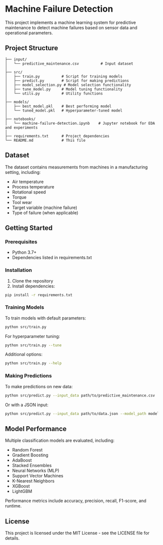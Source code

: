 # Machine Failure Detection

This project implements a machine learning system for predictive maintenance to detect machine failures based on sensor data and operational parameters.

## Project Structure

```
├── input/
│   └── predictive_maintenance.csv          # Input dataset
│
├── src/
│   ├── train.py          # Script for training models
│   ├── predict.py        # Script for making predictions
│   ├── model_selection.py # Model selection functionality
│   ├── tune_model.py     # Model tuning functionality
│   └── utils.py          # Utility functions
│
├── models/
│   ├── best_model.pkl    # Best performing model
│   └── tuned_model.pkl   # Hyperparameter-tuned model
│
├── notebooks/
│   └── machine-failure-detection.ipynb    # Jupyter notebook for EDA and experiments
│
├── requirements.txt      # Project dependencies
└── README.md             # This file
```

## Dataset

The dataset contains measurements from machines in a manufacturing setting, including:

- Air temperature
- Process temperature
- Rotational speed
- Torque
- Tool wear
- Target variable (machine failure)
- Type of failure (when applicable)

## Getting Started

### Prerequisites

- Python 3.7+
- Dependencies listed in requirements.txt

### Installation

1. Clone the repository
2. Install dependencies:

```bash
pip install -r requirements.txt
```

### Training Models

To train models with default parameters:

```bash
python src/train.py
```

For hyperparameter tuning:

```bash
python src/train.py --tune
```

Additional options:

```bash
python src/train.py --help
```

### Making Predictions

To make predictions on new data:

```bash
python src/predict.py --input_data path/to/predictive_maintenance.csv
```

Or with a JSON input:

```bash
python src/predict.py --input_data path/to/data.json --model_path models/tuned_model.pkl
```

## Model Performance

Multiple classification models are evaluated, including:

- Random Forest
- Gradient Boosting
- AdaBoost
- Stacked Ensembles
- Neural Networks (MLP)
- Support Vector Machines
- K-Nearest Neighbors
- XGBoost
- LightGBM

Performance metrics include accuracy, precision, recall, F1-score, and runtime.

## License

This project is licensed under the MIT License - see the LICENSE file for details.
